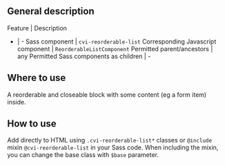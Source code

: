 ## General description

Feature | Description
- | -
Sass component | `cvi-reorderable-list`
Corresponding Javascript component | `ReorderableListComponent`
Permitted parent/ancestors | any
Permitted Sass components as children | -

## Where to use

A reorderable and closeable block with some content (eg a form item) inside.

## How to use

Add directly to HTML using `.cvi-reorderable-list*` classes or `@include` mixin `@cvi-reorderable-list` in your Sass code. When including the mixin, you can change the base class with `$base` parameter.
